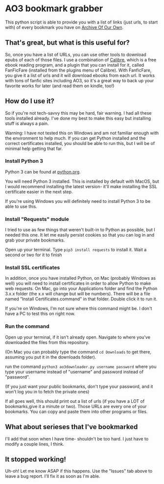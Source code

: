 # AO3 bookmark grabber

This python script is able to provide you with a list of links (just urls, to start with) of every bookmark you have on [Archive Of Our Own](https://archiveofourown.org).

## That's great, but what is this useful for?

So, once you have a list of URLs, you can use other tools to download epubs of each of those files. I use a combination of [Calibre](https://calibre-ebook.com/download), which is a free ebook reading program, and a plugin that you can install for it, called FanFicFare (installed from the plugins menu of Calibre). With FanficFare, you give it a list of urls and it will download ebooks from each url. It works with tons of fanfic sites including AO3, so it's a great way to back up your favorite works for later (and read them on kindle, too!)

## How do I use it?

So if you're not tech-savvy this may be hard, fair warning. I had all these tools installed already. I've done my best to make this easy but installing stuff is always a pain.

Warning: I have not tested this on Windows and am not familiar enough with the environment to help much. If you can get Python installed and the correct certificates installed, you should be able to run this, but I will be of minimal help getting that far.

### Install Python 3

Python 3 can be found at [python.org](https://www.python.org).

You will need Python 3 installed. This is installed by default with MacOS, but I would recommend installing the latest version- it'll make installing the SSL certificate easier in the next step.

If you're using Windows you will definitely need to install Python 3 to be able to use this.

### Install "Requests" module

I tried to use as few things that weren't built-in to Python as possible, but I needed this one. It let me easily persist cookies so that you can log in and grab your private bookmarks.

Open up your terminal. Type `pip3 install requests` to install it. Wait a second or two for it to finish

### Install SSL certificates

In addition, once you have installed Python, on Mac (probably Windows as well) you will need to install certificates in order to allow Python to make web requests. On Mac, go into your Applications folder and find the Python 3.x.x folder (the x.x will change but will be numbers). There will be a file named "Install Certificates.command" in that folder. Double click it to run it.

If you're on Windows, I'm not sure where this command might be. I don't have a PC to test this on right now.

### Run the command

Open up your terminal, if it isn't already open. Navigate to where you've downloaded the files from this repository.

(On Mac you can probably type the command `cd Downloads` to get there, assuming you put it in the downloads folder).

run the command `python3 ao3downloader.py username password` where you type your username instead of "username" and password instead of "password".

(If you just want your public bookmarks, don't type your password, and it won't log you in to fetch the private ones)

If all goes well, this should print out a list of urls (if you have a LOT of bookmarks,give it a minute or two). Those URLs are every one of your bookmarks. You can copy and paste them into other programs or files.

## What about serieses that I've bookmarked

I'll add that soon when I have time- shouldn't be too hard. I just have to modify a couple lines, I think.

## It stopped working!

Uh-oh! Let me know ASAP if this happens. Use the "Issues" tab above to leave a bug report. I'll fix it as soon as I'm able.

